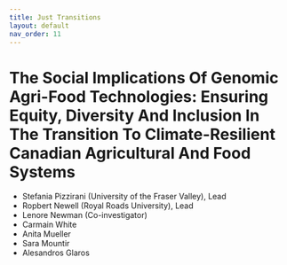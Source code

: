 ```yaml
---
title: Just Transitions
layout: default
nav_order: 11
---
```


# The Social Implications Of Genomic Agri-Food Technologies: Ensuring Equity, Diversity And Inclusion In The Transition To Climate-Resilient Canadian Agricultural And Food Systems

* Stefania Pizzirani (University of the Fraser Valley), Lead
* Ropbert Newell (Royal Roads University), Lead
* Lenore Newman (Co-investigator)
* Carmain White
* Anita Mueller
* Sara Mountir
* Alesandros Glaros
